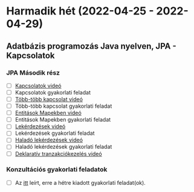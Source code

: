 # Harmadik hét (2022-04-25 - 2022-04-29)

## Adatbázis programozás Java nyelven, JPA - Kapcsolatok

### JPA Második rész

* [ ] [Kapcsolatok videó](https://e-learning.training360.com/courses/take/adatbazis-programozas-jpa-technologiaval/lessons/10769295-kapcsolatok)
* [ ] Kapcsolatok gyakorlati feladat
* [ ] [Több-több kapcsolat videó](https://e-learning.training360.com/courses/take/adatbazis-programozas-jpa-technologiaval/lessons/10769296-tobb-tobb-kapcsolat)
* [ ] Több-több kapcsolat gyakorlati feladat
* [ ] [Entitások Mapekben videó](https://e-learning.training360.com/courses/take/adatbazis-programozas-jpa-technologiaval/lessons/10769297-entitasok-mapekben)
* [ ] Entitások Mapekben gyakorlati feladat
* [ ] [Lekérdezések videó](https://e-learning.training360.com/courses/take/adatbazis-programozas-jpa-technologiaval/lessons/10769300-lekerdezesek)
* [ ] Lekérdezések gyakorlati feladat
* [ ] [Haladó lekérdezések videó](https://e-learning.training360.com/courses/take/adatbazis-programozas-jpa-technologiaval/lessons/10769301-halado-lekerdezesek)
* [ ] Haladó lekérdezések gyakorlati feladat
* [ ] [Deklaratív tranzakciókezelés videó](https://e-learning.training360.com/courses/take/adatbazis-programozas-jpa-technologiaval/lessons/10769307-deklarativ-tranzakciokezeles)

### Konzultációs gyakorlati feladatok

* [ ] Az [itt](https://github.com/Strukturavaltas2-Halado-Java/java-strukturavalto2-halado/blob/master/labs.md) leírt,
  erre a hétre kiadott gyakorlati feladat(ok). 